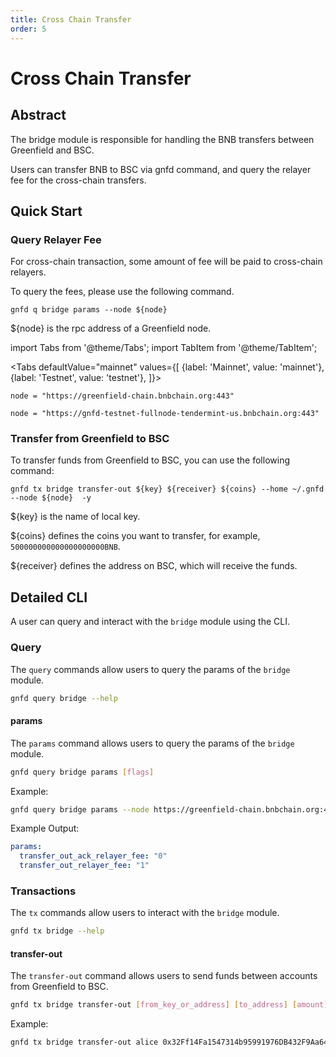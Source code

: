 ```yaml
---
title: Cross Chain Transfer
order: 5
---
```

# Cross Chain Transfer

## Abstract
The bridge module is responsible for handling the BNB transfers between Greenfield and BSC.

Users can transfer BNB to BSC via gnfd command, and query the relayer fee for the cross-chain transfers.

## Quick Start

### Query Relayer Fee

For cross-chain transaction, some amount of fee will be paid to cross-chain relayers.

To query the fees, please use the following command.

```shell
gnfd q bridge params --node ${node} 
```

${node} is the rpc address of a Greenfield node.

import Tabs from '@theme/Tabs';
import TabItem from '@theme/TabItem';

<Tabs
defaultValue="mainnet"
values={[
{label: 'Mainnet', value: 'mainnet'},
{label: 'Testnet', value: 'testnet'},
]}>
<TabItem value="mainnet">

	node = "https://greenfield-chain.bnbchain.org:443"

  </TabItem>
  <TabItem value="testnet">

	node = "https://gnfd-testnet-fullnode-tendermint-us.bnbchain.org:443"

  </TabItem>
</Tabs>


### Transfer from Greenfield to BSC

To transfer funds from Greenfield to BSC, you can use the following command:

```shell
gnfd tx bridge transfer-out ${key} ${receiver} ${coins} --home ~/.gnfd --node ${node}  -y
```

${key} is the name of local key.

${coins} defines the coins you want to transfer, for example, `500000000000000000000BNB`.

${receiver} defines the address on BSC, which will receive the funds.


## Detailed CLI

A user can query and interact with the `bridge` module using the CLI.

### Query

The `query` commands allow users to query the params of the `bridge` module.

```sh
gnfd query bridge --help
```

#### params

The `params` command allows users to query the params of the `bridge` module.

```sh
gnfd query bridge params [flags]
```

Example:

```sh
gnfd query bridge params --node https://greenfield-chain.bnbchain.org:443
```

Example Output:

```yml
params:
  transfer_out_ack_relayer_fee: "0"
  transfer_out_relayer_fee: "1"
```

### Transactions

The `tx` commands allow users to interact with the `bridge` module.

```sh
gnfd tx bridge --help
```

#### transfer-out

The `transfer-out` command allows users to send funds between accounts from Greenfield to BSC.

```sh
gnfd tx bridge transfer-out [from_key_or_address] [to_address] [amount] [flags]
```

Example:

```sh
gnfd tx bridge transfer-out alice 0x32Ff14Fa1547314b95991976DB432F9Aa648A423 500000000000000000000BNB --home ~/.gnfd --node https://greenfield-chain.bnbchain.org:443  -y
```